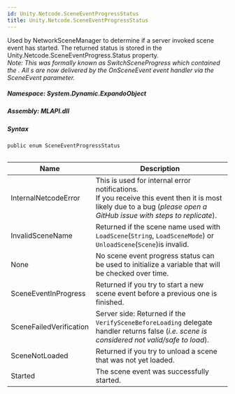 ```yaml
---  
id: Unity.Netcode.SceneEventProgressStatus  
title: Unity.Netcode.SceneEventProgressStatus  
---
```


<div class="markdown level0 summary">

Used by NetworkSceneManager to determine if a server invoked scene event
has started. The returned status is stored in the
Unity.Netcode.SceneEventProgress.Status property.  
*Note: This was formally known as SwitchSceneProgress which contained
the . All s are now delivered by the OnSceneEvent event handler via the
SceneEvent parameter.*

</div>

<div class="markdown level0 conceptual">

</div>

##### **Namespace**: System.Dynamic.ExpandoObject

##### **Assembly**: MLAPI.dll

##### Syntax

``` lang-csharp
public enum SceneEventProgressStatus
```

## 

| Name          | Description |
|---------------|-------------|
|InternalNetcodeError| This is used for internal error notifications. <br />If you receive this event then it is most likely due to a bug (*please open a GitHub issue with steps to replicate*).|
|InvalidSceneName|Returned if the scene name used with `LoadScene`(`String`, `LoadSceneMode`) or `UnloadScene`(`Scene`)is invalid.|
|None|No scene event progress status can be used to initialize a variable that will be checked over time.|
|SceneEventInProgress|Returned if you try to start a new scene event before a previous one is finished.|
|SceneFailedVerification|Server side: Returned if the `VerifySceneBeforeLoading` delegate handler returns false (*i.e. scene is considered not valid/safe to load*).|
|SceneNotLoaded|Returned if you try to unload a scene that was not yet loaded.|
|Started|The scene event was successfully started.|

